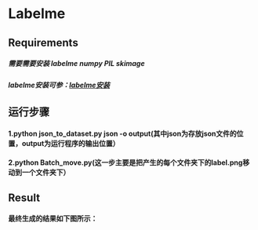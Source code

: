 # Labelme


## Requirements
##### 需要需要安装 labelme numpy PIL skimage
##### labelme安装可参：[labelme安装](https://blog.csdn.net/twpsuperman/article/details/94875080)

## 运行步骤
#### 1.python json_to_dataset.py json -o output(其中json为存放json文件的位置，output为运行程序的输出位置）
#### 2.python Batch_move.py(这一步主要是把产生的每个文件夹下的label.png移动到一个文件夹下）

## Result
#### 最终生成的结果如下图所示：
